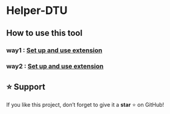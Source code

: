 # Helper-DTU

## How to use this tool

### way1 : <a href="https://drive.google.com/file/d/1izaC-KT653DjsJz6trBm9QahOl7nb5Cv/view?usp=sharing">Set up and use extension</a>
### way2 : <a href="https://docs.google.com/document/d/1poozYi9CYUKTFcLwejE_eWOHM8JD5fGW/edit?usp=sharing&ouid=112755623383095447446&rtpof=true&sd=true">Set up and use extension</a>

## ⭐ Support

If you like this project, don’t forget to give it a **star** ⭐ on GitHub!
